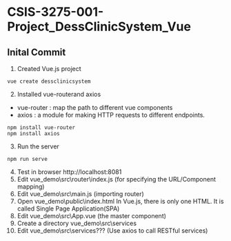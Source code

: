 # CSIS-3275-001-Project_DessClinicSystem_Vue

## Inital Commit
1. Created Vue.js project 
```
vue create dessclinicsystem
```
2. Installed vue-routerand axios 
- vue-router : map the path to different vue components 
- axios : a module for making HTTP requests to different endpoints.
```
npm install vue-router
npm install axios
```
3. Run the server
```
npm run serve
```
4. Test in browser http://localhost:8081
5. Edit vue_demo\src\router\index.js (for specifying the URL/Component mapping) 
6. Edit vue_demo\src\main.js (importing router)
7. Open vue_demo\public\index.html In Vue.js, there is only one HTML. It is called Single Page Application(SPA)
9. Edit vue_demo\src\App.vue (the master component)
10. Create a directory vue_demo\src\services
11. Edit vue_demo\src\services\??? (Use axios to call RESTful services)
